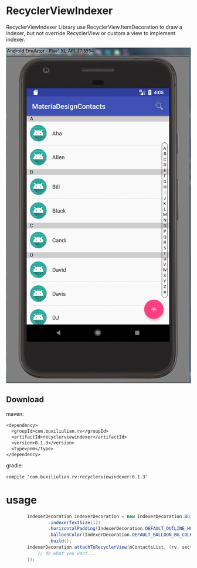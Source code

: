 # RecyclerViewIndexer
RecyclerViewIndexer Library use RecyclerView.ItemDecoration to draw a indexer, but not override RecyclerView
or custom a view to implement indexer.

![alphabet_indexer](https://github.com/buxiliulian/RecyclerViewIndexerExample/blob/master/screenshots/alphabet_indexer.gif)

## Download
maven:
```
<dependency>
  <groupId>com.buxiliulian.rv</groupId>
  <artifactId>recyclerviewindexer</artifactId>
  <version>0.1.3</version>
  <type>pom</type>
</dependency>
```

gradle:
```
compile 'com.buxiliulian.rv:recyclerviewindexer:0.1.3'
```

# usage
```java
        IndexerDecoration indexerDecoration = new IndexerDecoration.Builder(this, ContactsIndexer.DEFAULT_INDEXER_CHARACTERS)
                .indexerTextSize(12)
                .horizontalPadding(IndexerDecoration.DEFAULT_OUTLINE_HORIZONTAL_PADDING_DP)
                .balloonColor(IndexerDecoration.DEFAULT_BALLOON_BG_COLOR)
                .build();
        indexerDecoration.attachToRecyclerView(mContactsList, (rv, sectionIndex) -> {
            // do what you want...
        });
```


